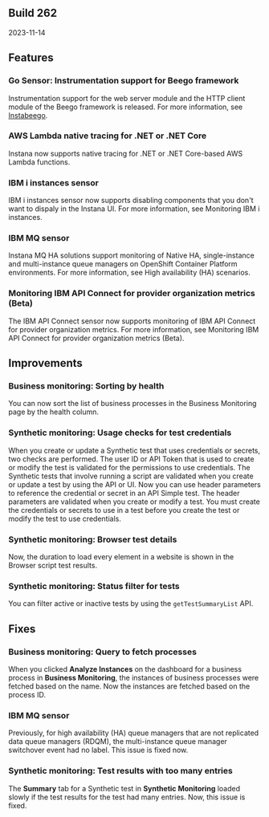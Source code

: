 ## Build 262

2023-11-14

## Features
### Go Sensor: Instrumentation support for Beego framework

Instrumentation support for the web server module and the HTTP client module of the Beego framework is released. For more information, see [Instabeego](https://github.com/instana/go-sensor/releases/tag/instrumentation%2Finstabeego%2Fv0.1.0).

### AWS Lambda native tracing for .NET or .NET Core

Instana now supports native tracing for .NET or .NET Core-based AWS Lambda functions.

### IBM i instances sensor

IBM i instances sensor now supports disabling components that you don't want to dispaly in the Instana UI. For more information, see Monitoring IBM i instances.

### IBM MQ sensor

Instana MQ HA solutions support monitoring of Native HA, single-instance and multi-instance queue managers on OpenShift Container Platform environments. For more information, see High availability (HA) scenarios.

### Monitoring IBM API Connect for provider organization metrics (Beta)

The IBM API Connect sensor now supports monitoring of IBM API Connect for provider organization metrics. For more information, see Monitoring IBM API Connect for provider organization metrics (Beta).

## Improvements
### Business monitoring: Sorting by health

You can now sort the list of business processes in the Business Monitoring page by the health column.

### Synthetic monitoring: Usage checks for test credentials

When you create or update a Synthetic test that uses credentials or secrets, two checks are performed. The user ID or API Token that is used to create or modify the test is validated for the permissions to use credentials. 
The Synthetic tests that involve running a script are validated when you create or update a test by using the API or UI. Now you can use header parameters to reference the credential or secret in an API Simple test. The header parameters are validated when you create or modify a test.
You must create the credentials or secrets to use in a test before you create the test or modify the test to use credentials. 

### Synthetic monitoring: Browser test details

Now, the duration to load every element in a website is shown in the Browser script test results. 

### Synthetic monitoring: Status filter for tests

You can filter active or inactive tests by using the `getTestSummaryList` API.

## Fixes
### Business monitoring: Query to fetch processes

When you clicked **Analyze Instances** on the dashboard for a business process in **Business Monitoring**, the instances of business processes were fetched based on the name. Now the instances are fetched based on the process ID.

### IBM MQ sensor

Previously, for high availability (HA) queue managers that are not replicated data queue managers (RDQM), the multi-instance queue manager switchover event had no label. This issue is fixed now.

### Synthetic monitoring: Test results with too many entries

The **Summary** tab for a Synthetic test in **Synthetic Monitoring** loaded slowly if the test results for the test had many entries. Now, this issue is fixed.
